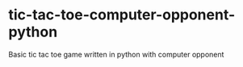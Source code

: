 # tic-tac-toe-computer-opponent-python
Basic tic tac toe game written in python with computer opponent
